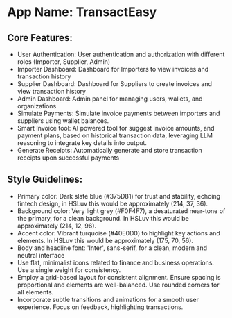 # **App Name**: TransactEasy

## Core Features:

- User Authentication: User authentication and authorization with different roles (Importer, Supplier, Admin)
- Importer Dashboard: Dashboard for Importers to view invoices and transaction history
- Supplier Dashboard: Dashboard for Suppliers to create invoices and view transaction history
- Admin Dashboard: Admin panel for managing users, wallets, and organizations
- Simulate Payments: Simulate invoice payments between importers and suppliers using wallet balances.
- Smart Invoice tool: AI powered tool for suggest invoice amounts, and payment plans, based on historical transaction data, leveraging LLM reasoning to integrate key details into output.
- Generate Receipts: Automatically generate and store transaction receipts upon successful payments

## Style Guidelines:

- Primary color: Dark slate blue (#375D81) for trust and stability, echoing fintech design, in HSLuv this would be approximately (214, 37, 36).
- Background color: Very light grey (#F0F4F7), a desaturated near-tone of the primary, for a clean background. In HSLuv this would be approximately (214, 12, 96).
- Accent color: Vibrant turquoise (#40E0D0) to highlight key actions and elements. In HSLuv this would be approximately (175, 70, 56).
- Body and headline font: 'Inter', sans-serif, for a clean, modern and neutral interface
- Use flat, minimalist icons related to finance and business operations. Use a single weight for consistency.
- Employ a grid-based layout for consistent alignment. Ensure spacing is proportional and elements are well-balanced. Use rounded corners for all elements.
- Incorporate subtle transitions and animations for a smooth user experience. Focus on feedback, highlighting transactions.